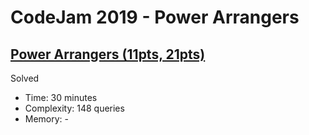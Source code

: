 # CodeJam 2019 - Power Arrangers

## [Power Arrangers (11pts, 21pts)](https://codingcompetitions.withgoogle.com/codejam/round/00000000000516b9/0000000000134e91)

Solved

* Time: 30 minutes
* Complexity: 148 queries
* Memory: -

